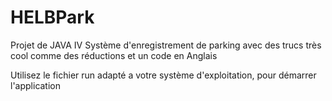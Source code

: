 # HELBPark
 Projet de JAVA IV
 Système d'enregistrement de parking avec des trucs très cool comme des réductions et un code en Anglais

 Utilisez le fichier run adapté a votre système d'exploitation, pour démarrer l'application